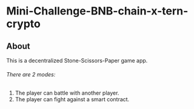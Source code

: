 # Mini-Challenge-BNB-chain-x-tern-crypto

## About
This is a decentralized Stone-Scissors-Paper game app. 
###### There are 2 modes:
1) The player can battle with another player.
2) The player can fight against a smart contract.


